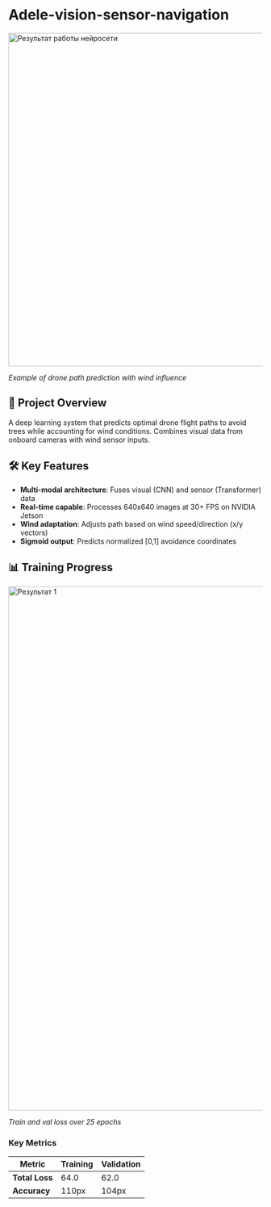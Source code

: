 # Adele-vision-sensor-navigation
<img width="619" height="660" alt="Результат работы нейросети" src="https://github.com/user-attachments/assets/0c5e85b7-dc55-4842-b01f-3cc3e66b20d0" />

*Example of drone path prediction with wind influence*

## 📌 Project Overview
A deep learning system that predicts optimal drone flight paths to avoid trees while accounting for wind conditions. Combines visual data from onboard cameras with wind sensor inputs.

## 🛠 Key Features
- **Multi-modal architecture**: Fuses visual (CNN) and sensor (Transformer) data
- **Real-time capable**: Processes 640x640 images at 30+ FPS on NVIDIA Jetson
- **Wind adaptation**: Adjusts path based on wind speed/direction (x/y vectors)
- **Sigmoid output**: Predicts normalized [0,1] avoidance coordinates

## 📊 Training Progress

<img width="1920" height="1038" alt="Результат 1" src="https://github.com/user-attachments/assets/d8d906c5-f570-4fac-9b6d-460e9a94c832" />

*Train and val loss over 25 epochs*

### Key Metrics
| Metric         | Training | Validation |
|----------------|----------|------------|
| **Total Loss** | 64.0     | 62.0       |
| **Accuracy**   | 110px    | 104px      |
